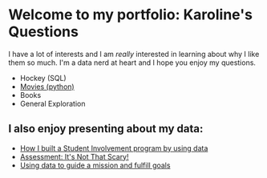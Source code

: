 # Welcome to my portfolio: Karoline's Questions

I have a lot of interests and I am _really_ interested in learning about why I like them so much. I'm a data nerd at heart and I hope you enjoy my questions.

<ul>
<li>Hockey (SQL)</li>
<li><a href="movies/movie-dataset" title="Movies">Movies (python)</a></li>
<li>Books</li>
<li>General Exploration</li>
</ul>

## I also enjoy presenting about my data:
<ul>
<li><a href="https://prezi.com/mfgcbcnbiscb/student-involvement-at-svc/">How I built a Student Involvement program by using data</a></li>
<li><a href="https://prezi.com/3fpona8wzwey/assessment-its-not-that-scary/">Assessment: It's Not That Scary!</a></li>
<li><a href="https://prezi.com/p/edit/oapqhyaeypfx/">Using data to guide a mission and fulfill goals</a></li>
</ul>
